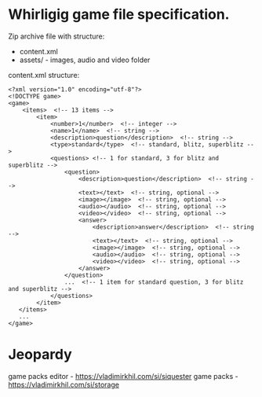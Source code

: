 # Whirligig game file specification.

Zip archive file with structure:
 - content.xml
 - assets/  - images, audio and video folder

content.xml structure:
~~~
<?xml version="1.0" encoding="utf-8"?>
<!DOCTYPE game>
<game>
    <items>  <!-- 13 items -->
        <item>
            <number>1</number>  <!-- integer -->
            <name>1</name>  <!-- string -->
            <description>question</description>  <!-- string -->
            <type>standard</type>  <!-- standard, blitz, superblitz -->
            <questions> <!-- 1 for standard, 3 for blitz and superblitz -->
                <question>
                    <description>question</description>  <!-- string -->
                    <text></text>  <!-- string, optional -->
                    <image></image>  <!-- string, optional -->
                    <audio></audio>  <!-- string, optional -->
                    <video></video>  <!-- string, optional -->
                    <answer>
                        <description>answer</description>  <!-- string -->
                        <text></text>  <!-- string, optional -->
                        <image></image>  <!-- string, optional -->
                        <audio></audio>  <!-- string, optional -->
                        <video></video>  <!-- string, optional -->
                    </answer>
                </question>
                ...  <!-- 1 item for standard question, 3 for blitz and superblitz -->
            </questions>
        </item>
   </items>
   ...
</game>
~~~


# Jeopardy

game packs editor - https://vladimirkhil.com/si/siquester
game packs - https://vladimirkhil.com/si/storage
